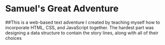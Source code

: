 # Samuel's Great Adventure
##This is a web-based text adventure I created by teaching myself how to incorporate HTML, CSS, and JavaScript together. The hardest part was designing a data structure to contain the story lines, along with all of their choices

